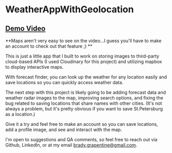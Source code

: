 # WeatherAppWithGeolocation

## [Demo Video](https://www.youtube.com/watch?v=ZdGK_DUpZUM)

**Maps aren't very easy to see on the video...I guess you'll have to make an account to check out that feature ;) **

This is just a little app that I built to work on storing images to third-party cloud-based APIs (I used Cloudinary for this project) and utilizing mapbox to display interactive maps.

With forecast finder, you can look up the weather for any location easily and save locations so you can quickly access weather data.

The next step with this project is likely going to be adding forecast data and weather radar images to the map, improving search options, and fixing the bug related to saving locations that share names with other cities. (It's not always a problem, but it's pretty obvious if you want to save St.Petersburg as a location.)

Give it a try and feel free to make an account so you can save locations, add a profile image, and see and interact with the map.

I'm open to suggestions and QA comments, so feel free to reach out via Github, LinkedIn, or at my email brady.grapentine@gmail.com.
